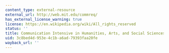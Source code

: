 ```yaml
---
content_type: external-resource
external_url: http://web.mit.edu/commreq/
has_external_license_warning: true
license: https://en.wikipedia.org/wiki/All_rights_reserved
status: ''
title: Communication Intensive in Humanities, Arts, and Social Sciences (CI-H) Requirement
uid: 3c8bed4d-953e-4c1b-a6ad-79393faa20fe
wayback_url: ''
---
```

